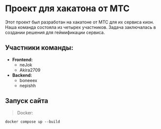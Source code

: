 # Проект для хакатона от МТС

Этот проект был разработан на хакатоне от МТС для их сервиса кион. Наша команда состояла из четырех участников. 
Задача заключалась в создании решения для геймификации сервиса.

## Участники команды:
- **Frontend:**  
  - neJok  
  - Akira2709  
- **Backend:**  
  - boneeex
  - nepishh
 
## Запуск сайта
> Docker:
```
docker compose up --build
```
